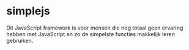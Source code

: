 # simplejs
Dit JavaScript framework is voor mensen die nog totaal geen ervaring hebben met JavaScript en zo de simpelste functies makkelijk leren gebruiken.
